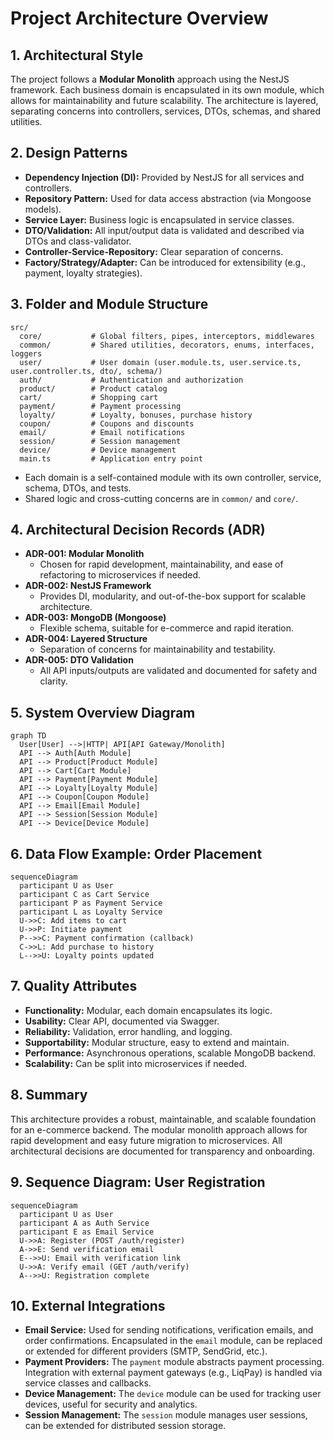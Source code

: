 # Project Architecture Overview

## 1. Architectural Style

The project follows a **Modular Monolith** approach using the NestJS framework. Each business domain is encapsulated in its own module, which allows for maintainability and future scalability. The architecture is layered, separating concerns into controllers, services, DTOs, schemas, and shared utilities.

## 2. Design Patterns
- **Dependency Injection (DI):** Provided by NestJS for all services and controllers.
- **Repository Pattern:** Used for data access abstraction (via Mongoose models).
- **Service Layer:** Business logic is encapsulated in service classes.
- **DTO/Validation:** All input/output data is validated and described via DTOs and class-validator.
- **Controller-Service-Repository:** Clear separation of concerns.
- **Factory/Strategy/Adapter:** Can be introduced for extensibility (e.g., payment, loyalty strategies).

## 3. Folder and Module Structure

```
src/
  core/           # Global filters, pipes, interceptors, middlewares
  common/         # Shared utilities, decorators, enums, interfaces, loggers
  user/           # User domain (user.module.ts, user.service.ts, user.controller.ts, dto/, schema/)
  auth/           # Authentication and authorization
  product/        # Product catalog
  cart/           # Shopping cart
  payment/        # Payment processing
  loyalty/        # Loyalty, bonuses, purchase history
  coupon/         # Coupons and discounts
  email/          # Email notifications
  session/        # Session management
  device/         # Device management
  main.ts         # Application entry point
```
- Each domain is a self-contained module with its own controller, service, schema, DTOs, and tests.
- Shared logic and cross-cutting concerns are in `common/` and `core/`.

## 4. Architectural Decision Records (ADR)

- **ADR-001: Modular Monolith**
  - Chosen for rapid development, maintainability, and ease of refactoring to microservices if needed.
- **ADR-002: NestJS Framework**
  - Provides DI, modularity, and out-of-the-box support for scalable architecture.
- **ADR-003: MongoDB (Mongoose)**
  - Flexible schema, suitable for e-commerce and rapid iteration.
- **ADR-004: Layered Structure**
  - Separation of concerns for maintainability and testability.
- **ADR-005: DTO Validation**
  - All API inputs/outputs are validated and documented for safety and clarity.

## 5. System Overview Diagram

```mermaid
graph TD
  User[User] -->|HTTP| API[API Gateway/Monolith]
  API --> Auth[Auth Module]
  API --> Product[Product Module]
  API --> Cart[Cart Module]
  API --> Payment[Payment Module]
  API --> Loyalty[Loyalty Module]
  API --> Coupon[Coupon Module]
  API --> Email[Email Module]
  API --> Session[Session Module]
  API --> Device[Device Module]
```

## 6. Data Flow Example: Order Placement

```mermaid
sequenceDiagram
  participant U as User
  participant C as Cart Service
  participant P as Payment Service
  participant L as Loyalty Service
  U->>C: Add items to cart
  U->>P: Initiate payment
  P-->>C: Payment confirmation (callback)
  C->>L: Add purchase to history
  L-->>U: Loyalty points updated
```

## 7. Quality Attributes
- **Functionality:** Modular, each domain encapsulates its logic.
- **Usability:** Clear API, documented via Swagger.
- **Reliability:** Validation, error handling, and logging.
- **Supportability:** Modular structure, easy to extend and maintain.
- **Performance:** Asynchronous operations, scalable MongoDB backend.
- **Scalability:** Can be split into microservices if needed.

## 8. Summary
This architecture provides a robust, maintainable, and scalable foundation for an e-commerce backend. The modular monolith approach allows for rapid development and easy future migration to microservices. All architectural decisions are documented for transparency and onboarding.

## 9. Sequence Diagram: User Registration

```mermaid
sequenceDiagram
  participant U as User
  participant A as Auth Service
  participant E as Email Service
  U->>A: Register (POST /auth/register)
  A->>E: Send verification email
  E-->>U: Email with verification link
  U->>A: Verify email (GET /auth/verify)
  A-->>U: Registration complete
```

## 10. External Integrations

- **Email Service:** Used for sending notifications, verification emails, and order confirmations. Encapsulated in the `email` module, can be replaced or extended for different providers (SMTP, SendGrid, etc.).
- **Payment Providers:** The `payment` module abstracts payment processing. Integration with external payment gateways (e.g., LiqPay) is handled via service classes and callbacks.
- **Device Management:** The `device` module can be used for tracking user devices, useful for security and analytics.
- **Session Management:** The `session` module manages user sessions, can be extended for distributed session storage. 